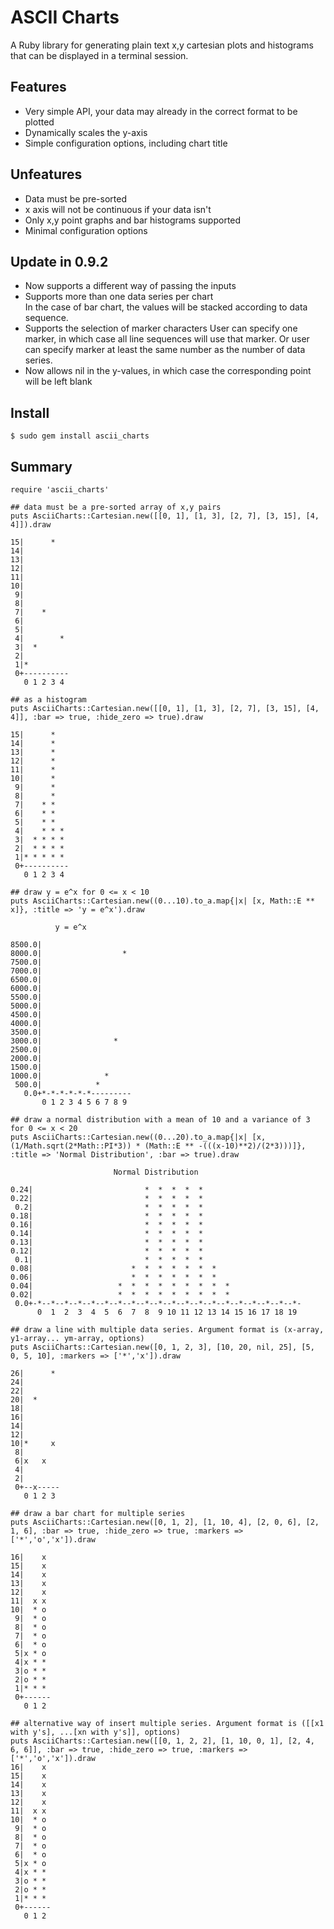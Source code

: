 # ASCII Charts

A Ruby library for generating plain text x,y cartesian plots and histograms that can be displayed in a terminal session.

## Features

 * Very simple API, your data may already in the correct format to be plotted
 * Dynamically scales the y-axis
 * Simple configuration options, including chart title

## Unfeatures

 * Data must be pre-sorted 
 * x axis will not be continuous if your data isn't
 * Only x,y point graphs and bar histograms supported
 * Minimal configuration options

## Update in 0.9.2

 * Now supports a different way of passing the inputs
 * Supports more than one data series per chart   
   In the case of bar chart, the values will be stacked according to data sequence. 
 * Supports the selection of marker characters
   User can specify one marker, in which case all line sequences will use that marker. Or user can specify marker at least the same number as the number of data series. 
 * Now allows nil in the y-values, in which case the corresponding point will be left blank 

## Install

    $ sudo gem install ascii_charts

## Summary

    require 'ascii_charts'
    
    ## data must be a pre-sorted array of x,y pairs
    puts AsciiCharts::Cartesian.new([[0, 1], [1, 3], [2, 7], [3, 15], [4, 4]]).draw
    
    15|      *   
    14|          
    13|          
    12|          
    11|          
    10|          
     9|          
     8|          
     7|    *     
     6|          
     5|          
     4|        * 
     3|  *       
     2|          
     1|*         
     0+----------
       0 1 2 3 4 
    
    ## as a histogram
    puts AsciiCharts::Cartesian.new([[0, 1], [1, 3], [2, 7], [3, 15], [4, 4]], :bar => true, :hide_zero => true).draw
    
    15|      *   
    14|      *   
    13|      *   
    12|      *   
    11|      *   
    10|      *   
     9|      *   
     8|      *   
     7|    * *   
     6|    * *   
     5|    * *   
     4|    * * * 
     3|  * * * * 
     2|  * * * * 
     1|* * * * * 
     0+----------
       0 1 2 3 4 
    
    ## draw y = e^x for 0 <= x < 10
    puts AsciiCharts::Cartesian.new((0...10).to_a.map{|x| [x, Math::E ** x]}, :title => 'y = e^x').draw
    
              y = e^x          
     
    8500.0|                    
    8000.0|                  * 
    7500.0|                    
    7000.0|                    
    6500.0|                    
    6000.0|                    
    5500.0|                    
    5000.0|                    
    4500.0|                    
    4000.0|                    
    3500.0|                    
    3000.0|                *   
    2500.0|                    
    2000.0|                    
    1500.0|                    
    1000.0|              *     
     500.0|            *       
       0.0+*-*-*-*-*-*---------
           0 1 2 3 4 5 6 7 8 9 
    
    ## draw a normal distribution with a mean of 10 and a variance of 3 for 0 <= x < 20
    puts AsciiCharts::Cartesian.new((0...20).to_a.map{|x| [x, (1/Math.sqrt(2*Math::PI*3)) * (Math::E ** -(((x-10)**2)/(2*3)))]}, :title => 'Normal Distribution', :bar => true).draw
    
                           Normal Distribution                       
     
    0.24|                         *  *  *  *  *                      
    0.22|                         *  *  *  *  *                      
     0.2|                         *  *  *  *  *                      
    0.18|                         *  *  *  *  *                      
    0.16|                         *  *  *  *  *                      
    0.14|                         *  *  *  *  *                      
    0.13|                         *  *  *  *  *                      
    0.12|                         *  *  *  *  *                      
     0.1|                         *  *  *  *  *                      
    0.08|                      *  *  *  *  *  *  *                   
    0.06|                      *  *  *  *  *  *  *                   
    0.04|                   *  *  *  *  *  *  *  *  *                
    0.02|                   *  *  *  *  *  *  *  *  *                
     0.0+-*--*--*--*--*--*--*--*--*--*--*--*--*--*--*--*--*--*--*--*-
          0  1  2  3  4  5  6  7  8  9 10 11 12 13 14 15 16 17 18 19 

    ## draw a line with multiple data series. Argument format is (x-array, y1-array... ym-array, options)
    puts AsciiCharts::Cartesian.new([0, 1, 2, 3], [10, 20, nil, 25], [5, 0, 5, 10], :markers => ['*','x']).draw

    26|      *
    24|
    22|
    20|  *
    18|
    16|
    14|
    12|
    10|*     x
     8|
     6|x   x
     4|
     2|
     0+--x-----
       0 1 2 3

    ## draw a bar chart for multiple series
    puts AsciiCharts::Cartesian.new([0, 1, 2], [1, 10, 4], [2, 0, 6], [2, 1, 6], :bar => true, :hide_zero => true, :markers => ['*','o','x']).draw

    16|    x
    15|    x
    14|    x
    13|    x
    12|    x
    11|  x x
    10|  * o
     9|  * o
     8|  * o
     7|  * o
     6|  * o
     5|x * o
     4|x * *
     3|o * *
     2|o * *
     1|* * *
     0+------
       0 1 2

    ## alternative way of insert multiple series. Argument format is ([[x1 with y's], ...[xn with y's]], options) 
    puts AsciiCharts::Cartesian.new([[0, 1, 2, 2], [1, 10, 0, 1], [2, 4, 6, 6]], :bar => true, :hide_zero => true, :markers => ['*','o','x']).draw
    16|    x
    15|    x
    14|    x
    13|    x
    12|    x
    11|  x x
    10|  * o
     9|  * o
     8|  * o
     7|  * o
     6|  * o
     5|x * o
     4|x * *
     3|o * *
     2|o * *
     1|* * *
     0+------
       0 1 2
